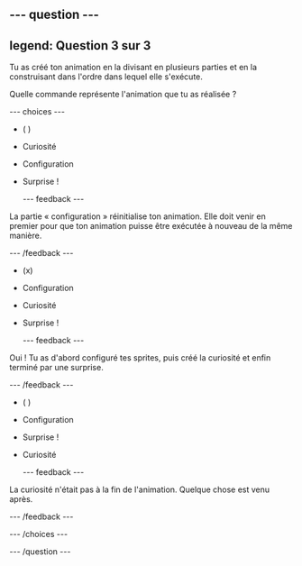 --- question ---
---
legend: Question 3 sur 3
---

Tu as créé ton animation en la divisant en plusieurs parties et en la construisant dans l'ordre dans lequel elle s'exécute.

Quelle commande représente l'animation que tu as réalisée ?

--- choices ---

- ( )
+ Curiosité

+ Configuration

+ Surprise !

  --- feedback ---

 La partie « configuration » réinitialise ton animation. Elle doit venir en premier pour que ton animation puisse être exécutée à nouveau de la même manière.

  --- /feedback ---

- (x)
+ Configuration

+ Curiosité

+ Surprise !


  --- feedback ---

 Oui ! Tu as d'abord configuré tes sprites, puis créé la curiosité et enfin terminé par une surprise.

  --- /feedback ---

- ( )
+ Configuration

+ Surprise !

+ Curiosité

  --- feedback ---

 La curiosité n'était pas à la fin de l'animation. Quelque chose est venu après.

  --- /feedback ---

--- /choices ---

--- /question ---
